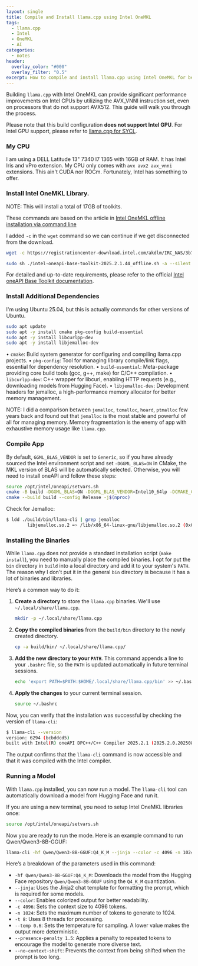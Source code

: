 ```yaml
---
layout: single
title: Compile and Install llama.cpp using Intel OneMKL
tags:
  - llama.cpp
  - Intel
  - OneMKL
  - AI
categories:
  - notes
header:
  overlay_color: "#000"
  overlay_filter: "0.5"
excerpt: How to compile and install llama.cpp using Intel OneMKL for better performance on Intel CPUs.
---
```


Building `llama.cpp` with Intel OneMKL can provide significant performance improvements on Intel CPUs by utilizing the AVX_VNNI instruction set, even on processors that do not support AVX512. This guide will walk you through the process.

Please note that this build configuration **does not support Intel GPU**. For Intel GPU support, please refer to [llama.cpp for SYCL](https://github.com/ggml-org/llama.cpp/blob/master/docs/backend/SYCL.md).

### My CPU

I am using a DELL Latitude 13" 7340 I7 1365 with 16GB of RAM. It has Intel Iris and vPro extension. My CPU only comes with `avx avx2 avx_vnni` extensions. This ain't CUDA nor ROCm. Fortunately, Intel has something to offer.

### Install Intel OneMKL Library.

NOTE: This will install a total of 17GB of toolkits.

These commands are based on the article in [Intel OneMKL offline installation via command line](https://www.intel.com/content/www/us/en/developer/tools/oneapi/base-toolkit-download.html?packages=oneapi-toolkit&oneapi-toolkit-os=linux&oneapi-lin=offline)


I added `-c` in the `wget` command so we can continue if we get disconnected from the download.

```bash
wget -c https://registrationcenter-download.intel.com/akdlm/IRC_NAS/3b7a16b3-a7b0-460f-be16-de0d64fa6b1e/intel-oneapi-base-toolkit-2025.2.1.44_offline.sh

sudo sh ./intel-oneapi-base-toolkit-2025.2.1.44_offline.sh -a --silent --cli --eula accept
```

For detailed and up-to-date requirements, please refer to the official [Intel oneAPI Base Toolkit documentation](https://www.intel.com/content/www/us/en/developer/tools/oneapi/base-toolkit-download.html).

### Install Additional Dependencies

I'm using Ubuntu 25.04, but this is actually commands for other versions of Ubuntu.

```bash
sudo apt update
sudo apt -y install cmake pkg-config build-essential
sudo apt -y install libcurlpp-dev
sudo apt -y install libjemalloc-dev
```

• `cmake`: Build system generator for configuring and compiling llama.cpp projects.
• `pkg-config`: Tool for managing library compile/link flags, essential for dependency
resolution.
• `build-essential`: Meta-package providing core build tools (gcc, g++, make) for C/C++ compilation.
• `libcurlpp-dev`: C++ wrapper for libcurl, enabling HTTP requests (e.g., downloading models from Hugging Face).
• `libjemalloc-dev`: Development headers for jemalloc, a high-performance memory allocator for better memory management. 

NOTE: I did a comparison between `jemalloc`, `tcmalloc`, `hoard`, `ptmalloc` few years back and found out that `jemalloc` is the most stable and powerful of all for managing memory. Memory fragmentation is the enemy of app with exhaustive memory usage like `llama.cpp`.


### Compile App

By default, `GGML_BLAS_VENDOR` is set to `Generic`, so if you have already sourced the Intel environment script and set `-DGGML_BLAS=ON` in CMake, the MKL version of BLAS will be automatically selected. Otherwise, you will need to install oneAPI and follow these steps:

```bash
source /opt/intel/oneapi/setvars.sh 
cmake -B build -DGGML_BLAS=ON -DGGML_BLAS_VENDOR=Intel10_64lp -DCMAKE_C_COMPILER=icx -DCMAKE_CXX_COMPILER=icpx -DGGML_NATIVE=ON -DCMAKE_EXE_LINKER_FLAGS="-ljemalloc"
cmake --build build --config Release -j$(nproc)
```

Check for Jemalloc:

```bash
$ ldd ./build/bin/llama-cli | grep jemalloc
        libjemalloc.so.2 => /lib/x86_64-linux-gnu/libjemalloc.so.2 (0x000074ba0fc00000)
```

### Installing the Binaries

While `llama.cpp` does not provide a standard installation script (`make install`), you need to manually place the compiled binaries. I opt for put the `bin` directory in `build` into a local directory and add it to your system's `PATH`. The reason why I don't put it in the general `bin` directory is because it has a lot of binaries and libraries.

Here’s a common way to do it:

1.  **Create a directory** to store the `llama.cpp` binaries. We'll use `~/.local/share/llama.cpp`.

    ```bash
    mkdir -p ~/.local/share/llama.cpp
    ```

2.  **Copy the compiled binaries** from the `build/bin` directory to the newly created directory.

    ```bash
    cp -a build/bin/ ~/.local/share/llama.cpp/
    ```

3.  **Add the new directory to your `PATH`**. This command appends a line to your `.bashrc` file, so the `PATH` is updated automatically in future terminal sessions.

    ```bash
    echo 'export PATH=$PATH:$HOME/.local/share/llama.cpp/bin' >> ~/.bashrc 
    ```

4.  **Apply the changes** to your current terminal session.

    ```bash
    source ~/.bashrc
    ```

Now, you can verify that the installation was successful by checking the version of `llama-cli`:

```bash
$ llama-cli --version
version: 6294 (bcbddcd5)
built with Intel(R) oneAPI DPC++/C++ Compiler 2025.2.1 (2025.2.0.20250806) for x86_64-unknown-linux-gnu
```

The output confirms that the `llama-cli` command is now accessible and that it was compiled with the Intel compiler.

### Running a Model

With `llama.cpp` installed, you can now run a model. The `llama-cli` tool can automatically download a model from Hugging Face and run it.

If you are using a new terminal, you need to setup Intel OneMKL libraries once:

```bash
source /opt/intel/oneapi/setvars.sh
```

Now you are ready to run the mode. Here is an example command to run Qwen/Qwen3-8B-GGUF:

```bash
llama-cli -hf Qwen/Qwen3-8B-GGUF:Q4_K_M --jinja --color -c 4096 -n 1024 -t 8 --temp 0.6 --presence-penalty 1.5 --no-context-shift
```

Here’s a breakdown of the parameters used in this command:

-   `-hf Qwen/Qwen3-8B-GGUF:Q4_K_M`: Downloads the model from the Hugging Face repository `Qwen/Qwen3-8B-GGUF` using the `Q4_K_M` quantization.
-   `--jinja`: Uses the Jinja2 chat template for formatting the prompt, which is required for some models.
-   `--color`: Enables colorized output for better readability.
-   `-c 4096`: Sets the context size to 4096 tokens.
-   `-n 1024`: Sets the maximum number of tokens to generate to 1024.
-   `-t 8`: Uses 8 threads for processing.
-   `--temp 0.6`: Sets the temperature for sampling. A lower value makes the output more deterministic.
-   `--presence-penalty 1.5`: Applies a penalty to repeated tokens to encourage the model to generate more diverse text.
-   `--no-context-shift`: Prevents the context from being shifted when the prompt is too long.
